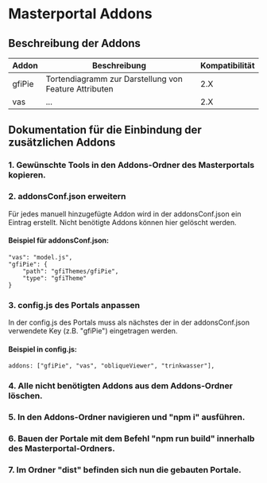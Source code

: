 # Masterportal Addons

## Beschreibung der Addons

| Addon | Beschreibung | Kompatibilität |
|-------|--------------|----------------|
| gfiPie | Tortendiagramm zur Darstellung von Feature Attributen | 2.X |
| vas | ... | 2.X |

## Dokumentation für die Einbindung der zusätzlichen Addons

### 1. Gewünschte Tools in den Addons-Ordner des Masterportals kopieren.
### 2. addonsConf.json erweitern

Für jedes manuell hinzugefügte Addon wird in der addonsConf.json ein Eintrag erstellt.
Nicht benötigte Addons können hier gelöscht werden.

#### Beispiel für addonsConf.json:
```
"vas": "model.js",
"gfiPie": {
    "path": "gfiThemes/gfiPie",
    "type": "gfiTheme"
}
```
### 3. config.js des Portals anpassen

In der config.js des Portals muss als nächstes der in der addonsConf.json verwendete Key (z.B. "gfiPie") eingetragen werden.

#### Beispiel in config.js:
```
addons: ["gfiPie", "vas", "obliqueViewer", "trinkwasser"],
```

### 4. Alle nicht benötigten Addons aus dem Addons-Ordner löschen.

### 5. In den Addons-Ordner navigieren und "npm i" ausführen.

### 6. Bauen der Portale mit dem Befehl "npm run build" innerhalb des Masterportal-Ordners.

### 7. Im Ordner "dist" befinden sich nun die gebauten Portale.
